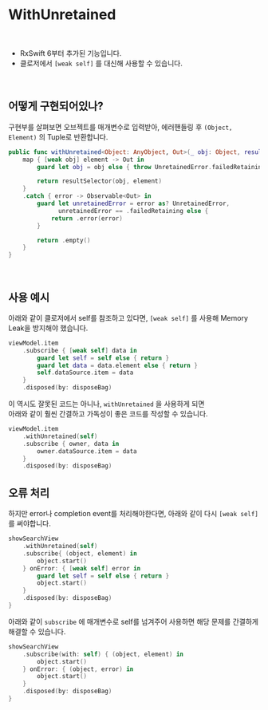 # WithUnretained

<br>

- RxSwift 6부터 추가된 기능입니다.
- 클로저에서 `[weak self]` 를 대신해 사용할 수 있습니다.

<br>

## 어떻게 구현되어있나?

구현부를 살펴보면 오브젝트를 매개변수로 입력받아, 에러핸들링 후 `(Object, Element)` 의 Tuple로 반환합니다.


```swift
public func withUnretained<Object: AnyObject, Out>(_ obj: Object, resultSelector: @escaping (Object, Element) -> Out) -> Observable<Out> {
    map { [weak obj] element -> Out in
        guard let obj = obj else { throw UnretainedError.failedRetaining }

        return resultSelector(obj, element)
    }
    .catch { error -> Observable<Out> in
        guard let unretainedError = error as? UnretainedError,
              unretainedError == .failedRetaining else {
            return .error(error)
        }

        return .empty()
    }
}
```

<br>

## 사용 예시
아래와 같이 클로저에서 self를 참조하고 있다면, `[weak self]` 를 사용해 Memory Leak을 방지해야 했습니다.  

```swift
viewModel.item
    .subscribe { [weak self] data in
        guard let self = self else { return }
        guard let data = data.element else { return }
        self.dataSource.item = data
    }
    .disposed(by: disposeBag)

```
이 역시도 잘못된 코드는 아니나, `withUnretained` 을 사용하게 되면  
아래와 같이 훨씬 간결하고 가독성이 좋은 코드를 작성할 수 있습니다.

```swift
viewModel.item
    .withUnretained(self)
    .subscribe { owner, data in
        owner.dataSource.item = data
    }
    .disposed(by: disposeBag)
```

## 오류 처리
하지만 error나 completion event를 처리해야한다면, 아래와 같이 다시 `[weak self]` 를 써야합니다. 

```swift
showSearchView
    .withUnretained(self)
    .subscribe{ (object, element) in
        object.start()
    } onError: { [weak self] error in
        guard let self = self else { return }
        object.start()
    }
    .disposed(by: disposeBag)
}
```

아래와 같이 `subscribe` 에 매개변수로 self를 넘겨주어 사용하면 해당 문제를 간결하게 해결할 수 있습니다.

```swift
showSearchView
    .subscribe(with: self) { (object, element) in
        object.start()
    } onError: { (object, error) in
        object.start()
    }
    .disposed(by: disposeBag)
}
```
